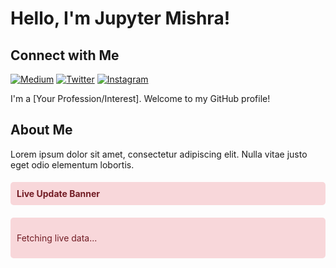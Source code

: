 # Hello, I'm Jupyter Mishra!

## Connect with Me

[![Medium](https://img.shields.io/badge/Medium-%40jupytermishra-%230A0A0A?style=flat&logo=Medium)](https://medium.com/@jupytermishra)
[![Twitter](https://img.shields.io/badge/Twitter-%40jupytermishra-%231DA1F2?style=flat&logo=Twitter)](https://twitter.com/jupytermishra)
[![Instagram](https://img.shields.io/badge/Instagram-%40jupytermishra-%23E4405F?style=flat&logo=Instagram)](https://www.instagram.com/jupytermishra/)

I'm a [Your Profession/Interest]. Welcome to my GitHub profile!

## About Me

Lorem ipsum dolor sit amet, consectetur adipiscing elit. Nulla vitae justo eget odio elementum lobortis.




## Live Update Banner

<div id="live-update-banner">
  <p id="live-update-text">Fetching live data...</p>
</div>
<style>
  #live-update-banner {
    background-color: #f8d7da; /* Red background color */
    color: #721c24; /* Dark red text color */
    padding: 10px;
    border-radius: 5px;
    margin-bottom: 20px;
    font-size: 14px;
  }
</style>
<script>
  // Function to fetch live data
  function fetchLiveUpdate() {
    // Replace this URL with your own endpoint to fetch live data
    fetch('https://api.example.com/live-data')
      .then(response => response.json())
      .then(data => {
        // Update the text in the banner with the live data
        document.getElementById('live-update-text').innerText = `Live data: ${data.value}`;
      })
      .catch(error => {
        console.error('Error fetching live data:', error);
        // Update the text in the banner with error message
        document.getElementById('live-update-text').innerText = 'Error fetching live data';
      });
  }

  // Fetch live update on page load
  fetchLiveUpdate();

  // Fetch live update every 5 seconds
  setInterval(fetchLiveUpdate, 5000);
</script>







